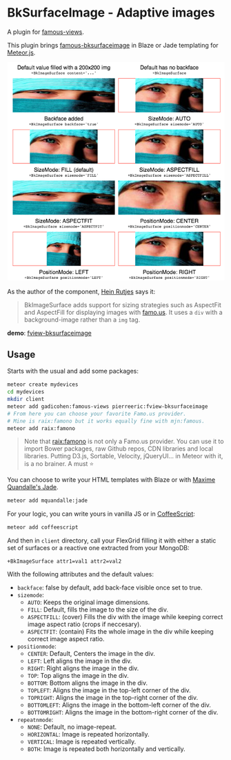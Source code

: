 # BkSurfaceImage - Adaptive images
A plugin for [famous-views](http://famous-views.meteor.com).

This plugin brings [famous-bksurfaceimage](https://github.com/IjzerenHein/famous-bkimagesurface) in Blaze or Jade templating for [Meteor.js](https://www.meteor.com).

![fview-bkimagesurface](https://raw.githubusercontent.com/PEM--/fview-bksurfaceimage/master/doc/bkimagesurface.png)

As the author of the component, [Hein Rutjes](https://github.com/IjzerenHein) says it:
> BkImageSurface adds support for sizing strategies such as AspectFit and AspectFill for displaying images with [famo.us](http://famo.us). It uses a `div` with a background-image rather than a `img` tag.

**demo**: [fview-bksurfaceimage](http://fview-bksurfaceimage.meteor.com)

## Usage
Starts with the usual and add some packages:
```bash
meteor create mydevices
cd mydevices
mkdir client
meteor add gadicohen:famous-views pierreeric:fview-bksurfaceimage
# From here you can choose your favorite Famo.us provider.
# Mine is raix:famono but it works equally fine with mjn:famous.
meteor add raix:famono
```

> Note that [raix:famono](https://atmospherejs.com/raix/famono) is not only a Famo.us provider. You can use it to import Bower packages, raw Github repos, CDN libraries and local libraries. Putting D3.js, Sortable, Velocity, jQueryUI... in Meteor with it, is a no brainer. A must :star:

You can choose to write your HTML templates with Blaze or
with [Maxime Quandalle's Jade](https://github.com/mquandalle/meteor-jade).
```bash
meteor add mquandalle:jade
```

For your logic, you can write yours in vanilla JS or in [CoffeeScript](https://atmospherejs.com/meteor/coffeescript):
```bash
meteor add coffeescript
```

And then in `client` directory, call your FlexGrid filling it with either a static set of surfaces or a reactive one extracted from your MongoDB:
```jade
+BkImageSurface attr1=val1 attr2=val2
```
With the following attributes and the default values:
* `backface`: false by default, add back-face visible once set to true.
* `sizemode`:
  * `AUTO`: Keeps the original image dimensions.
  * `FILL`: Default, fills the image to the size of the div.
  * `ASPECTFILL`: (cover) Fills the div with the image while keeping correct image aspect ratio (crops if neccesary).
  * `ASPECTFIT`: (contain) Fits the whole image in the div while keeping correct image aspect ratio.
* `positionmode`:
  * `CENTER`: Default, Centers the image in the div.
  * `LEFT`: Left aligns the image in the div.
  * `RIGHT`: Right aligns the image in the div.
  * `TOP`: Top aligns the image in the div.
  * `BOTTOM`: Bottom aligns the image in the div.
  * `TOPLEFT`: Aligns the image in the top-left corner of the div.
  * `TOPRIGHT`: Aligns the image in the top-right corner of the div.
  * `BOTTOMLEFT`: Aligns the image in the bottom-left corner of the div.
  * `BOTTOMRIGHT`: Aligns the image in the bottom-right corner of the div.
* `repeatnmode`:
  * `NONE`: Default, no image-repeat.
  * `HORIZONTAL`: Image is repeated horizontally.
  * `VERTICAL`: Image is repeated vertically.
  * `BOTH`: Image is repeated both horizontally and vertically.
